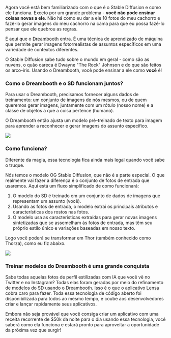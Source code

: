 Agora você está bem familiarizado com o que é o Stable Diffusion e como ele funciona. Exceto por um grande problema - **você não pode ensinar coisas novas a ele**. Não há como eu dar a ele 10 fotos do meu cachorro e fazê-lo gerar imagens do meu cachorro na cama para que eu possa fazê-lo pensar que ele quebrou as regras.

É aqui que o [Dreambooth](https://dreambooth.github.io/) entra. É uma técnica de aprendizado de máquina que permite gerar imagens fotorrealistas de assuntos específicos em uma variedade de contextos diferentes.

O Stable Diffusion sabe tudo sobre o mundo em geral - como são as nuvens, o quão careca é Dwayne "The Rock" Johnson e do que são feitos os arco-íris. Usando o Dreambooth, você pode ensinar a ele como **você** é!

### Como o Dreambooth e o SD funcionam juntos?

Para usar o Dreambooth, precisamos fornecer alguns dados de treinamento: um conjunto de imagens de nós mesmos, ou de quem queremos gerar imagens, juntamente com um rótulo (nosso nome) e a classe de objetos a que a coisa pertence (humano).

O Dreambooth então ajusta um modelo pré-treinado de texto para imagem para aprender a reconhecer e gerar imagens do assunto específico.

![](https://hackmd.io/_uploads/r10nDpEqi.png)

### Como funciona?

Diferente da magia, essa tecnologia fica ainda mais legal quando você sabe o truque.

Nós temos o modelo OG Stable Diffusion, que não é a parte especial. O que realmente vai fazer a diferença é o conjunto de fotos de entrada que usaremos. Aqui está um fluxo simplificado de como funcionará:

1. O modelo do SD é treinado em um conjunto de dados de imagens que representam um assunto (você).
2. Usando as fotos de entrada, o modelo extrai os principais atributos e características dos rostos nas fotos.
3. O modelo usa as características extraídas para gerar novas imagens sintetizadas que se assemelham às fotos de entrada, mas têm seu próprio estilo único e variações baseadas em nosso texto.

Logo você poderá se transformar em Thor (também conhecido como Thorza), como eu fiz abaixo.

![](https://hackmd.io/_uploads/ryi6v6Ncj.png)

### Treinar modelos do Dreambooth é uma grande conquista

Sabe todas aquelas fotos de perfil estilizadas com IA que você vê no Twitter e no Instagram? Todas elas foram geradas por meio do refinamento de modelos do SD usando o Dreambooth. Isso é o que o aplicativo Lensa cobra caro para fazer. Toda essa tecnologia de código aberto foi disponibilizada para todos ao mesmo tempo, e coube aos desenvolvedores criar e lançar rapidamente seus aplicativos.

Embora não seja provável que você consiga criar um aplicativo com uma receita recorrente de $50k da noite para o dia usando essa tecnologia, você saberá como ela funciona e estará pronto para aproveitar a oportunidade da próxima vez que surgir!